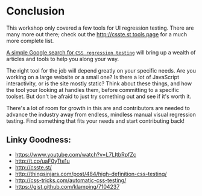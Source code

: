 # Conclusion

This workshop only covered a few tools for UI regression testing. There are many more out there; check out the [http://csste.st tools page](http://csste.st/tools/) for a much more complete list.

[A simple Google search for `CSS regression testing`](http://lmgtfy.com/?q=css+regression+testing) will bring up a wealth of articles and tools to help you along your way.

The right tool for the job will depend greatly on your specific needs. Are you working on a large website or a small one? Is there a lot of JavaScript interactivity, or is the site mostly static? Think about these things, and how the tool your looking at handles them, before committing to a specific toolset. But don't be afraid to just try something out and see if it's worth it.

There's a lot of room for growth in this are and contributors are needed to advance the industry away from endless, mindless manual visual regression testing. Find something that fits your needs and start contributing back!

## Linky Goodness:

- https://www.youtube.com/watch?v=L7LItbRpfZc
- http://t.co/uaF0yTte1u
- http://csste.st/
- http://thingsinjars.com/post/484/high-definition-css-testing/
- http://css-tricks.com/automatic-css-testing/
- https://gist.github.com/klamping/7104237

